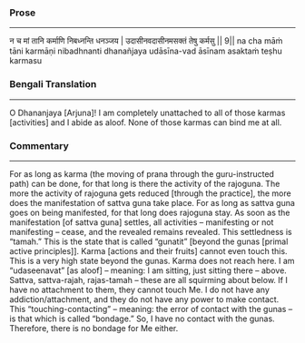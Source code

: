 ### Prose 
 --- 
न च मां तानि कर्माणि निबध्नन्ति धनञ्जय |
उदासीनवदासीनमसक्तं तेषु कर्मसु || 9||
na cha māṁ tāni karmāṇi nibadhnanti dhanañjaya
udāsīna-vad āsīnam asaktaṁ teṣhu karmasu

### Bengali Translation 
 --- 
O Dhananjaya [Arjuna]! I am completely unattached to all of those karmas [activities] and I abide as aloof. None of those karmas can bind me at all.

### Commentary 
 --- 
For as long as karma (the moving of prana through the guru-instructed path) can be done, for that long is there the activity of the rajoguna. The more the activity of rajoguna gets reduced [through the practice], the more does the manifestation of sattva guna take place. For as long as sattva guna goes on being manifested, for that long does rajoguna stay. As soon as the manifestation [of sattva guna] settles, all activities – manifesting or not manifesting – cease, and the revealed remains revealed. This settledness is “tamah.” This is the state that is called “gunatit” [beyond the gunas [primal active principles]]. Karma [actions and their fruits] cannot even touch this. This is a very high state beyond the gunas. Karma does not reach here. I am “udaseenavat” [as aloof] – meaning: I am sitting, just sitting there – above. Sattva, sattva-rajah, rajas-tamah – these are all squirming about below. If I have no attachment to them, they cannot touch Me. I do not have any addiction/attachment, and they do not have any power to make contact. This “touching-contacting” – meaning: the error of contact with the gunas – is that which is called “bondage.” So, I have no contact with the gunas. Therefore, there is no bondage for Me either.